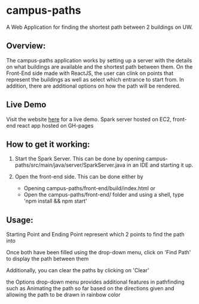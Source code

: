 # campus-paths

A Web Application for finding the shortest path between 2 buildings on UW.

## Overview:
The campus-paths application works by setting up a server with the details on what buildings
are available and the shortest path between them. On the Front-End side made with ReactJS,
the user can clink on points that represent the buildings as well as select which entrance
to start from. In addition, there are additional options on how the path will be rendered.

## Live Demo
Visit the website [here](https://kapporing.github.io/campus-paths/) for a live demo. Spark server hosted on EC2, front-end react app hosted on GH-pages

## How to get it working:
1. Start the Spark Server. This can be done by opening campus-paths/src/main/java/server/SparkServer.java in an IDE and starting it up.

2. Open the front-end side. This can be done either by
	- Opening campus-paths/front-end/build/index.html
	or
	- Open the campus-paths/front-end/ folder and using a shell, type 'npm install && npm start'
## Usage:
Starting Point and Ending Point represent which 2 points to find the path into

Once both have been filled using the drop-down menu, click on 'Find Path' to display the path between them

Additionally, you can clear the paths by clicking on 'Clear'

the Options drop-down menu provides additional features in pathfinding such as
Animating the path so far based on the directions given and allowing the path to be drawn
in rainbow color
